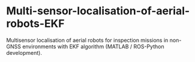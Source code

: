 # Multi-sensor-localisation-of-aerial-robots-EKF
Multisensor localisation of aerial robots for inspection missions in non-GNSS environments with EKF algorithm (MATLAB / ROS-Python development).
